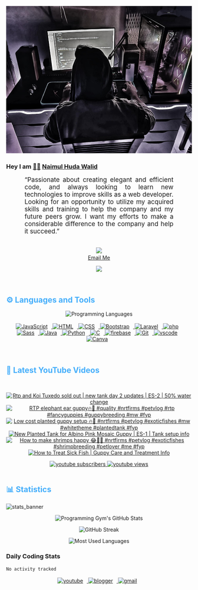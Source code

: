 <!-- ![github_cover_banner](https://www.digitalsolutionservices.com/img/services/web%20development.gif)-->

<div align="center" style="display:block;">
    <img height="400px" width="100%" alt="github cover banner" src="https://raw.githubusercontent.com/NaimulHudaWalid/NaimulHudaWalid/main/272276268_3114779035434264_920860974401480824_n.jpg"/> 
</div>

### Hey I am [👨🏻‍][facebook] [Naimul Huda Walid][youtube]



<p align:"center" style="text-align: justify; margin: 0 50px; font-size: 17px;" >
   “Passionate about creating elegant and efficient code, and always looking to learn new technologies to improve skills as a web developer. Looking for an opportunity to utilize my acquired skills and training to help the company and my future peers grow. I want my efforts to make a considerable difference to the company and help it succeed.”
<br>
<br>
<div align="center">

![](https://visitor-badge.glitch.me/badge?page_id=NaimulHudaWalid)
    <br />
[Email Me](mailto:dev.naimulhuda@gmail.com)
</div>
</p>
<!-- Typing SVG by DenverCoder1 - https://github.com/DenverCoder1/readme-typing-svg -->
<p align="center">
<!--   <a href="https://github.com/DenverCoder1/readme-typing-svg"> -->
    <img src="https://readme-typing-svg.herokuapp.com?color=E22FE4&width=380&height=45&lines=Open-Source+Enthusiast;Learning+In+Public;Empowering+Others;Nice+To+Meet+You+...&center=true"></a>

</p>
<br>
<!-- Languages and Tools -->

<h2 style="color: #44AEFB">⚙️ Languages and Tools</h2>
<div align="center" style="display:block;">
    <img width="100px" alt="Programming Languages" src="https://user-images.githubusercontent.com/78341798/194531121-47b0119a-ce00-439d-b586-125f86acb098.png"/> 
</div>
<br>   
<!-- Icons Resources -->
<!-- https://devicon.dev/ -->
<!-- https://cdn.jsdelivr.net/npm/simple-icons@v3/icons/ -->
<div align="center">
  <a href="https://developer.mozilla.org/en-US/docs/Web/JavaScript" target="_blank" rel="noreferrer">
      <img  alt="JavaScript" height="50px" style="padding-right:10px;" src="https://cdn.jsdelivr.net/gh/devicons/devicon/icons/javascript/javascript-plain.svg"/>
  </a>
  
 
  <a href="https://developer.mozilla.org/en-US/docs/Web/HTML" target="_blank" rel="noreferrer">
      <img  alt="HTML" height="50px" style="padding-right:10px;" src="https://cdn.jsdelivr.net/gh/devicons/devicon/icons/html5/html5-original.svg"/>
  </a>
  <a href="https://developer.mozilla.org/en-US/docs/Web/CSS" target="_blank" rel="noreferrer">
      <img  alt="CSS" height="50px" style="padding-right:10px;" src="https://cdn.jsdelivr.net/gh/devicons/devicon/icons/css3/css3-original.svg"/>
  </a>
  <a href="https://getbootstrap.com/" target="_blank" rel="noreferrer">
      <img  alt="Bootstrap" height="50px" style="padding-right:10px;" src="https://cdn.jsdelivr.net/gh/devicons/devicon/icons/bootstrap/bootstrap-original.svg"/>
  </a> 
  <a href="https://laravel.com/" target="_blank" rel="noreferrer">
      <img  alt="Laravel" height="50px" style="padding-right:10px;" src="https://cdn.jsdelivr.net/gh/devicons/devicon/icons/laravel/laravel-plain.svg"/>
  </a>
  <a href="https://www.php.net/" target="_blank" rel="noreferrer">
      <img  alt="php" height="50px" style="padding-right:10px;" src="https://cdn.jsdelivr.net/gh/devicons/devicon/icons/php/php-original.svg"/>
  </a>
  <a href="https://sass-lang.com/" target="_blank" rel="noreferrer">
      <img  alt="Sass" height="50px" style="padding-right:10px;" src="https://cdn.jsdelivr.net/gh/devicons/devicon/icons/sass/sass-original.svg"/>
  </a>
  <a href="https://www.java.com/en/" target="_blank" rel="noreferrer">
      <img  alt="Java" height="50px" style="padding-right:10px;" src="https://cdn.jsdelivr.net/gh/devicons/devicon/icons/java/java-original.svg"/>
  </a>    
  <a href="https://www.python.org/" target="_blank" rel="noreferrer">
      <img  alt="Python" height="50px" style="padding-right:10px;" src="https://cdn.jsdelivr.net/gh/devicons/devicon/icons/python/python-original.svg"/>
  </a>
  <a href="https://www.cprogramming.com/" target="_blank" rel="noreferrer">
      <img  alt="C" height="50px" style="padding-right:10px;" src="https://cdn.jsdelivr.net/gh/devicons/devicon/icons/c/c-original.svg"/>
  </a>
  
  <a href="https://firebase.google.com/" target="_blank" rel="noreferrer">
      <img  alt="firebase" height="50px" style="padding-right:10px;" src="https://cdn.jsdelivr.net/gh/devicons/devicon/icons/firebase/firebase-plain.svg"/>
  </a>
 
  <a href="https://git-scm.com/" target="_blank" rel="noreferrer">
      <img  alt="Git" height="50px" style="padding-right:10px;" src="https://cdn.jsdelivr.net/gh/devicons/devicon/icons/git/git-original.svg"/>
  </a>
  
  <a href="https://code.visualstudio.com/" target="_blank" rel="noreferrer">
      <img  alt="vscode" height="50px" style="padding-right:10px;"src="https://cdn.jsdelivr.net/gh/devicons/devicon/icons/vscode/vscode-original.svg"/>
  </a>
  <a href="https://www.canva.com/" target="_blank" rel="noreferrer">
      <img  alt="Canva" height="50px" style="padding-right:10px;" src="https://cdn.jsdelivr.net/gh/devicons/devicon/icons/canva/canva-original.svg"/> 
  </a>
</div>
<br>
<br>

<!-- Latest YouTube Videos -->

<h2 style="color: #44AEFB">🎦 Latest YouTube Videos</h2>
<br />

<!-- Resource/Reference: https://github.com/DenverCoder1/github-readme-youtube-cards -->
<div class="youtube videos cards" align="center">

<!-- BEGIN YOUTUBE-CARDS -->
[![Rtp and Koi Tuxedo sold out | new tank day 2 updates | ES-2 | 50% water change](https://ytcards.demolab.com/?id=j_mmogtCsUY&title=Rtp+and+Koi+Tuxedo+sold+out+%7C+new+tank+day+2+updates+%7C+ES-2+%7C+50%25+water+change&lang=en&timestamp=1709414572&background_color=%230d1117&title_color=%23ffffff&stats_color=%23dedede&max_title_lines=1&width=250&border_radius=5 "Rtp and Koi Tuxedo sold out | new tank day 2 updates | ES-2 | 50% water change")](https://www.youtube.com/watch?v=j_mmogtCsUY)
[![RTP elephant ear guppy🔥🖤 #quality #nrtfirms #petvlog #rtp #fancyguppies #guppybreeding #mw #fyp](https://ytcards.demolab.com/?id=KimvVtjanQ0&title=RTP+elephant+ear+guppy%F0%9F%94%A5%F0%9F%96%A4+%23quality+%23nrtfirms+%23petvlog+%23rtp+%23fancyguppies+%23guppybreeding+%23mw+%23fyp&lang=en&timestamp=1709384506&background_color=%230d1117&title_color=%23ffffff&stats_color=%23dedede&max_title_lines=1&width=250&border_radius=5 "RTP elephant ear guppy🔥🖤 #quality #nrtfirms #petvlog #rtp #fancyguppies #guppybreeding #mw #fyp")](https://www.youtube.com/watch?v=KimvVtjanQ0)
[![Low cost planted guppy setup 🔥🖤 #nrtfirms #petvlog #exoticfishes #mw #whitetheme #plantedtank #fyp](https://ytcards.demolab.com/?id=JVNAAMw3JUc&title=Low+cost+planted+guppy+setup+%F0%9F%94%A5%F0%9F%96%A4+%23nrtfirms+%23petvlog+%23exoticfishes+%23mw+%23whitetheme+%23plantedtank+%23fyp&lang=en&timestamp=1709337788&background_color=%230d1117&title_color=%23ffffff&stats_color=%23dedede&max_title_lines=1&width=250&border_radius=5 "Low cost planted guppy setup 🔥🖤 #nrtfirms #petvlog #exoticfishes #mw #whitetheme #plantedtank #fyp")](https://www.youtube.com/watch?v=JVNAAMw3JUc)
[![New Planted Tank for Albino Pink Mosaic Guppy | ES-1 | Tank setup info](https://ytcards.demolab.com/?id=txQ8LeAiTl4&title=New+Planted+Tank+for+Albino+Pink+Mosaic+Guppy+%7C+ES-1+%7C+Tank+setup+info&lang=en&timestamp=1709333663&background_color=%230d1117&title_color=%23ffffff&stats_color=%23dedede&max_title_lines=1&width=250&border_radius=5 "New Planted Tank for Albino Pink Mosaic Guppy | ES-1 | Tank setup info")](https://www.youtube.com/watch?v=txQ8LeAiTl4)
[![How to make shrimps happy 😂🖤🔥 #nrtfirms #petvlog #exoticfishes #shrimpbreeding #petlover #me #fyp](https://ytcards.demolab.com/?id=ruDWl5dFdEs&title=How+to+make+shrimps+happy+%F0%9F%98%82%F0%9F%96%A4%F0%9F%94%A5+%23nrtfirms+%23petvlog+%23exoticfishes+%23shrimpbreeding+%23petlover+%23me+%23fyp&lang=en&timestamp=1709293857&background_color=%230d1117&title_color=%23ffffff&stats_color=%23dedede&max_title_lines=1&width=250&border_radius=5 "How to make shrimps happy 😂🖤🔥 #nrtfirms #petvlog #exoticfishes #shrimpbreeding #petlover #me #fyp")](https://www.youtube.com/watch?v=ruDWl5dFdEs)
[![How to Treat Sick Fish | Guppy Care and Treatment Info](https://ytcards.demolab.com/?id=1zhiJAvMEUo&title=How+to+Treat+Sick+Fish+%7C+Guppy+Care+and+Treatment+Info&lang=en&timestamp=1709256349&background_color=%230d1117&title_color=%23ffffff&stats_color=%23dedede&max_title_lines=1&width=250&border_radius=5 "How to Treat Sick Fish | Guppy Care and Treatment Info")](https://www.youtube.com/watch?v=1zhiJAvMEUo)
<!-- END YOUTUBE-CARDS -->
</div>

<!-- Begin Youtube Buttons -->
<!-- Resource/Reference:  https://github.com/DenverCoder1/custom-icon-badges -->
<div class="youtube buttons" align="center">
    <a href="https://www.youtube.com/channel/UCa3YaFwzSII0kKg3Nads2dQ"  target="_blank">
        <img alt="youtube subscribers" src="https://img.shields.io/youtube/channel/subscribers/UCa3YaFwzSII0kKg3Nads2dQ?logo=youtube&logoColor=red&style=for-the-badge"/>
    </a> 
    <a href="https://www.youtube.com/channel/UCa3YaFwzSII0kKg3Nads2dQ"  target="_blank">
        <img alt="youtube views" src="https://custom-icon-badges.demolab.com/youtube/channel/views/UCa3YaFwzSII0kKg3Nads2dQ?color=%23E05D44&logo=eye&logoColor=white&style=for-the-badge&labelColor=#555555"/>
    </a> 
</div>
<br>
<!-- End Youtube Buttons -->

<!-- Statistics -->

<h2 style="color: #44AEFB">📊 Statistics</h2>

![stats_banner](https://user-images.githubusercontent.com/78341798/194534778-d662496c-ae00-4e8d-ae9b-b90912054e7f.gif)

<!-- Begin Stats Cards -->
<!-- Resources:  -->
<!-- Github & Languages Stats: https://github.com/naimul15-12090/github-readme-stats --> 
<!-- Streak Stats: https://github.com/denvercoder1/github-readme-streak-stats -->
<!-- Change the value after ?username= to your GitHub username. -->
<div class="stats" align="center">

![Programming Gym's GitHub Stats](https://github-readme-stats.vercel.app/api?username=NaimulHudaWalid&hide=stars&count_private=true&show_icons=true&theme=algolia&border_radius=20)

![GitHub Streak](https://streak-stats.demolab.com?user=NaimulHudaWalid&count_private=true&theme=algolia&border_radius=22)

![Most Used Languages](https://github-readme-stats.vercel.app/api/top-langs/?username=NaimulHudaWalid&langs_count=8&layout=compact&show_icons=true&theme=algolia&border_radius=20)
    
<!-- ![Top Langs](https://github-readme-stats.vercel.app/api/top-langs/?username=naimul15-12090&langs_count=8) -->
<!-- [![Top Langs](https://github-readme-stats.vercel.app/api/top-langs/?username=naimul15-12090&layout=compact)](https://github.com/anuraghazra/github-readme-stats)
 -->
    
</div>
<!--  End Stats Cards -->



### Daily Coding Stats
<!--START_SECTION:waka-->

```txt
No activity tracked
```

<!--END_SECTION:waka-->
<!-- Begin Footer -->
<!-- Icons Resources -->
<!-- https://devicon.dev/ -->
<div class="footer" align="center" style="margin:15px;">
    <a href="https://www.youtube.com/channel/UCa3YaFwzSII0kKg3Nads2dQ" target="_blank">
        <img  style="margin:0 10px 10px 0;" src="https://user-images.githubusercontent.com/78341798/194531650-698ef1b1-9cbd-4b4f-96ef-5a2ec4b5d7e6.svg" alt="youtube" width="40px"/>
    </a>
    <a href="https://www.linkedin.com/in/naimulhudawalid/" target="_blank">
        <img style="margin:0 10px 10px 0;" src="https://user-images.githubusercontent.com/78341798/194531458-b5dfeb1b-bad5-4dfa-909a-2e402262db9a.svg" alt="blogger" width="40px"/>
    </a>
    <a href="mailto:dev.naimulhuda@gmail.com" target="_blank">
        <img style="margin:0 10px 10px 0;" src="https://user-images.githubusercontent.com/78341798/194531383-ddb2b774-5bb9-491c-b601-4a4a7d9792fb.svg" alt="gmail" width="40px"/>
    </a>
</div>
<!-- End Footer -->

[youtube]: https://www.youtube.com/channel/UCa3YaFwzSII0kKg3Nads2dQ
[facebook]: https://www.facebook.com/profile.php?id=100007065945838
